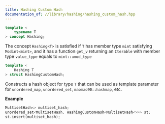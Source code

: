 ```yaml
---
title: Hashing Custom Hash
documentation_of: //library/hashing/hashing_custom_hash.hpp
---
```


```c++
template <
    typename T
> concept Hashing;
```

The concept `Hashing<T>` is satisfied if `T` has member type `mint` satisfying `Modint<mint>`, and it has a function `get_v` returning an `Iterable` with member type `value_type` equals to `mint::umod_type`

```c++
template <
    Hashing T
> struct HashingCustomHash;
```

Constructs a hash object for type `T` that can be used as template parameter for `unordered_map`, `unordered_set`, `maomao90::hashmap`, etc.

**Example**

```c++
MultisetHash<> multiset_hash;
unordered_set<MultisetHash, HashingCustomHash<MultisetHash<>>> st;
st.insert(multiset_hash);
```
